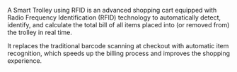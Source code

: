 A Smart Trolley using RFID is an advanced shopping cart equipped with Radio Frequency Identification (RFID) technology to automatically detect, identify, and calculate the total bill of all items placed into (or removed from) the trolley in real time.

It replaces the traditional barcode scanning at checkout with automatic item recognition, which speeds up the billing process and improves the shopping experience.
